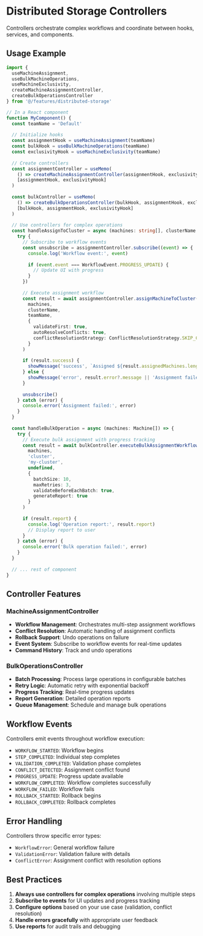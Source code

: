 # Distributed Storage Controllers

Controllers orchestrate complex workflows and coordinate between hooks, services, and components.

## Usage Example

```typescript
import { 
  useMachineAssignment, 
  useBulkMachineOperations, 
  useMachineExclusivity,
  createMachineAssignmentController,
  createBulkOperationsController
} from '@/features/distributed-storage'

// In a React component
function MyComponent() {
  const teamName = 'Default'
  
  // Initialize hooks
  const assignmentHook = useMachineAssignment(teamName)
  const bulkHook = useBulkMachineOperations(teamName)
  const exclusivityHook = useMachineExclusivity(teamName)
  
  // Create controllers
  const assignmentController = useMemo(
    () => createMachineAssignmentController(assignmentHook, exclusivityHook),
    [assignmentHook, exclusivityHook]
  )
  
  const bulkController = useMemo(
    () => createBulkOperationsController(bulkHook, assignmentHook, exclusivityHook),
    [bulkHook, assignmentHook, exclusivityHook]
  )
  
  // Use controllers for complex operations
  const handleAssignToCluster = async (machines: string[], clusterName: string) => {
    try {
      // Subscribe to workflow events
      const unsubscribe = assignmentController.subscribe((event) => {
        console.log('Workflow event:', event)
        
        if (event.event === WorkflowEvent.PROGRESS_UPDATE) {
          // Update UI with progress
        }
      })
      
      // Execute assignment workflow
      const result = await assignmentController.assignMachineToCluster(
        machines,
        clusterName,
        teamName,
        {
          validateFirst: true,
          autoResolveConflicts: true,
          conflictResolutionStrategy: ConflictResolutionStrategy.SKIP_CONFLICTS
        }
      )
      
      if (result.success) {
        showMessage('success', `Assigned ${result.assignedMachines.length} machines`)
      } else {
        showMessage('error', result.error?.message || 'Assignment failed')
      }
      
      unsubscribe()
    } catch (error) {
      console.error('Assignment failed:', error)
    }
  }
  
  const handleBulkOperation = async (machines: Machine[]) => {
    try {
      // Execute bulk assignment with progress tracking
      const result = await bulkController.executeBulkAssignmentWorkflow(
        machines,
        'cluster',
        'my-cluster',
        undefined,
        {
          batchSize: 10,
          maxRetries: 3,
          validateBeforeEachBatch: true,
          generateReport: true
        }
      )
      
      if (result.report) {
        console.log('Operation report:', result.report)
        // Display report to user
      }
    } catch (error) {
      console.error('Bulk operation failed:', error)
    }
  }
  
  // ... rest of component
}
```

## Controller Features

### MachineAssignmentController

- **Workflow Management**: Orchestrates multi-step assignment workflows
- **Conflict Resolution**: Automatic handling of assignment conflicts
- **Rollback Support**: Undo operations on failure
- **Event System**: Subscribe to workflow events for real-time updates
- **Command History**: Track and undo operations

### BulkOperationsController

- **Batch Processing**: Process large operations in configurable batches
- **Retry Logic**: Automatic retry with exponential backoff
- **Progress Tracking**: Real-time progress updates
- **Report Generation**: Detailed operation reports
- **Queue Management**: Schedule and manage bulk operations

## Workflow Events

Controllers emit events throughout workflow execution:

- `WORKFLOW_STARTED`: Workflow begins
- `STEP_COMPLETED`: Individual step completes
- `VALIDATION_COMPLETED`: Validation phase completes
- `CONFLICT_DETECTED`: Assignment conflict found
- `PROGRESS_UPDATE`: Progress update available
- `WORKFLOW_COMPLETED`: Workflow completes successfully
- `WORKFLOW_FAILED`: Workflow fails
- `ROLLBACK_STARTED`: Rollback begins
- `ROLLBACK_COMPLETED`: Rollback completes

## Error Handling

Controllers throw specific error types:

- `WorkflowError`: General workflow failure
- `ValidationError`: Validation failure with details
- `ConflictError`: Assignment conflict with resolution options

## Best Practices

1. **Always use controllers for complex operations** involving multiple steps
2. **Subscribe to events** for UI updates and progress tracking
3. **Configure options** based on your use case (validation, conflict resolution)
4. **Handle errors gracefully** with appropriate user feedback
5. **Use reports** for audit trails and debugging